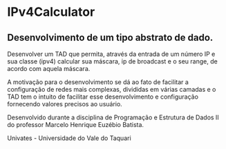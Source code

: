 # IPv4Calculator

## Desenvolvimento de um tipo abstrato de dado.

Desenvolver um TAD que permita, através da entrada de um número IP e sua classe (ipv4) calcular sua máscara, ip de broadcast e o seu range, de acordo com aquela máscara.

A motivação para o desenvolvimento se dá ao fato de facilitar a configuração de redes mais complexas, divididas em várias camadas e o TAD tem o intuito de facilitar esse desenvolvimento e configuração fornecendo valores precisos ao usuário.

Desenvolvido durante a disciplina de Programação e Estrutura de Dados II do professor Marcelo Henrique Euzébio Batista.

Univates - Universidade do Vale do Taquari
